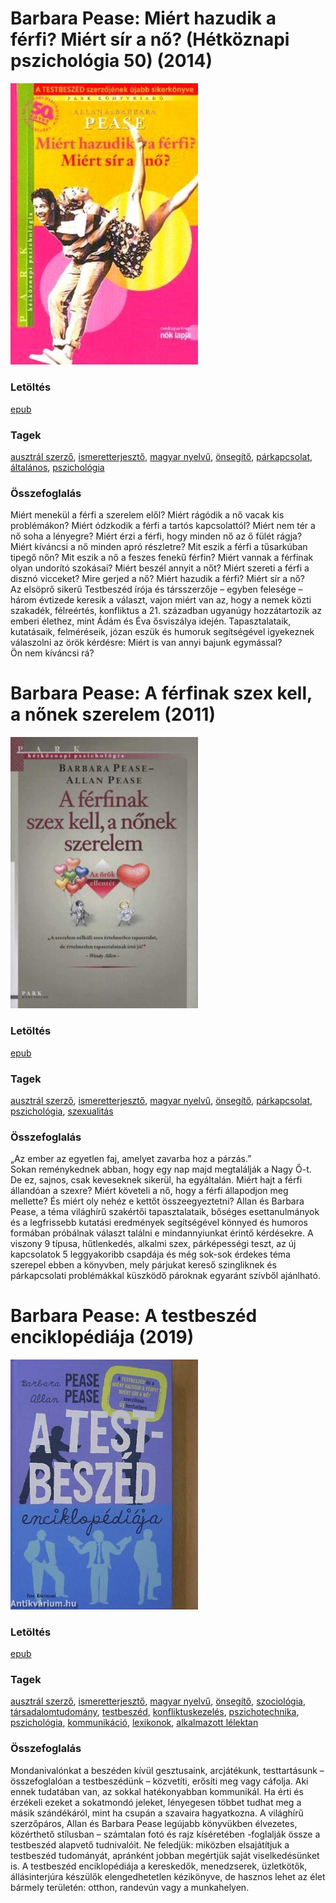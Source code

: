 # <a name="id_5">Barbara Pease: Miért hazudik a férfi? Miért sír a nő? (Hétköznapi pszichológia 50) (2014)</a>
<img src="https://github.com/BercziSandor/calibre_lib/raw/main/main/Barbara%20Pease/Miert%20hazudik%20a%20ferfi_%20Miert%20sir%20a%20n%20%285%29/cover.jpg" alt="cover" width="300"/>

### Letöltés
[epub](https://github.com/BercziSandor/calibre_lib/raw/main/main/Barbara%20Pease/Miert%20hazudik%20a%20ferfi_%20Miert%20sir%20a%20n%20%285%29/Miert%20hazudik%20a%20ferfi_%20Miert%20si%20-%20Barbara%20Pease.epub)

### Tagek
[ausztrál szerző](https://github.com/berczisandor/calibre_lib/blob/main/main/_tags/ausztr%c3%a1l%20szerz%c5%91.md), [ismeretterjesztő](https://github.com/berczisandor/calibre_lib/blob/main/main/_tags/ismeretterjeszt%c5%91.md), [magyar nyelvű](https://github.com/berczisandor/calibre_lib/blob/main/main/_tags/magyar%20nyelv%c5%b1.md), [önsegítő](https://github.com/berczisandor/calibre_lib/blob/main/main/_tags/%c3%b6nseg%c3%adt%c5%91.md), [párkapcsolat](https://github.com/berczisandor/calibre_lib/blob/main/main/_tags/p%c3%a1rkapcsolat.md), [általános](https://github.com/berczisandor/calibre_lib/blob/main/main/_tags/%c3%a1ltal%c3%a1nos.md), [pszichológia](https://github.com/berczisandor/calibre_lib/blob/main/main/_tags/pszichol%c3%b3gia.md)

### Összefoglalás
<div>
<p>Miért menekül a férfi a szerelem elől? Miért rágódik a nő vacak kis problémákon? Miért ódzkodik a férfi a tartós kapcsolattól? Miért nem tér a nő soha a lényegre? Miért érzi a férfi, hogy minden nő az ő fülét rágja? Miért kíváncsi a nő minden apró részletre? Mit eszik a férfi a tűsarkúban tipegő nőn? Mit eszik a nő a feszes fenekű férfin? Miért vannak a férfinak olyan undorító szokásai? Miért beszél annyit a nőt? Miért szereti a férfi a disznó vicceket? Mire gerjed a nő? Miért hazudik a férfi? Miért sír a nő?<br>Az elsöprő sikerű Testbeszéd írója és társszerzője – egyben felesége – három évtizede keresik a választ, vajon miért van az, hogy a nemek közti szakadék, félreértés, konfliktus a 21. században ugyanúgy hozzátartozik az emberi élethez, mint Ádám és Éva ősviszálya idején. Tapasztalataik, kutatásaik, felméréseik, józan eszük és humoruk segítségével igyekeznek válaszolni az örök kérdésre: Miért is van annyi bajunk egymással?<br>Ön nem kíváncsi rá?</p></div>


# <a name="id_576">Barbara Pease: A férfinak szex kell, a nőnek szerelem (2011)</a>
<img src="https://github.com/BercziSandor/calibre_lib/raw/main/main/Barbara%20Pease/A%20ferfinak%20szex%20kell%2C%20a%20nonek%20szere%20%28576%29/cover.jpg" alt="cover" width="300"/>

### Letöltés
[epub](https://github.com/BercziSandor/calibre_lib/raw/main/main/Barbara%20Pease/A%20ferfinak%20szex%20kell%2C%20a%20nonek%20szere%20%28576%29/A%20ferfinak%20szex%20kell%2C%20a%20nonek%20s%20-%20Barbara%20Pease.epub)

### Tagek
[ausztrál szerző](https://github.com/berczisandor/calibre_lib/blob/main/main/_tags/ausztr%c3%a1l%20szerz%c5%91.md), [ismeretterjesztő](https://github.com/berczisandor/calibre_lib/blob/main/main/_tags/ismeretterjeszt%c5%91.md), [magyar nyelvű](https://github.com/berczisandor/calibre_lib/blob/main/main/_tags/magyar%20nyelv%c5%b1.md), [önsegítő](https://github.com/berczisandor/calibre_lib/blob/main/main/_tags/%c3%b6nseg%c3%adt%c5%91.md), [párkapcsolat](https://github.com/berczisandor/calibre_lib/blob/main/main/_tags/p%c3%a1rkapcsolat.md), [pszichológia](https://github.com/berczisandor/calibre_lib/blob/main/main/_tags/pszichol%c3%b3gia.md), [szexualitás](https://github.com/berczisandor/calibre_lib/blob/main/main/_tags/szexualit%c3%a1s.md)

### Összefoglalás
<div>
<p>„Az ember az egyetlen faj, amelyet zavarba hoz a párzás.”<br>Sokan reménykednek abban, hogy egy nap majd megtalálják a Nagy Ő-t. De ez, sajnos, csak keveseknek sikerül, ha egyáltalán. Miért hajt a férfi állandóan a szexre? Miért követeli a nő, hogy a férfi állapodjon meg mellette? És miért oly nehéz e kettőt összeegyeztetni? Allan és Barbara Pease, a téma világhírű szakértői tapasztalataik, bőséges esettanulmányok és a legfrissebb kutatási eredmények segítségével könnyed és humoros formában próbálnak választ találni e mindannyiunkat érintő kérdésekre. A viszony 9 típusa, hűtlenkedés, alkalmi szex, párképességi teszt, az új kapcsolatok 5 leggyakoribb csapdája és még sok-sok érdekes téma szerepel ebben a könyvben, mely párjukat kereső szingliknek és párkapcsolati problémákkal küszködő pároknak egyaránt szívből ajánlható.</p></div>


# <a name="id_294">Barbara Pease: A testbeszéd enciklopédiája (2019)</a>
<img src="https://github.com/BercziSandor/calibre_lib/raw/main/main/Barbara%20Pease/A%20testbeszed%20enciklopediaja%20%28294%29/cover.jpg" alt="cover" width="300"/>

### Letöltés
[epub](https://github.com/BercziSandor/calibre_lib/raw/main/main/Barbara%20Pease/A%20testbeszed%20enciklopediaja%20%28294%29/A%20testbeszed%20enciklopediaja%20-%20Barbara%20Pease.epub)

### Tagek
[ausztrál szerző](https://github.com/berczisandor/calibre_lib/blob/main/main/_tags/ausztr%c3%a1l%20szerz%c5%91.md), [ismeretterjesztő](https://github.com/berczisandor/calibre_lib/blob/main/main/_tags/ismeretterjeszt%c5%91.md), [magyar nyelvű](https://github.com/berczisandor/calibre_lib/blob/main/main/_tags/magyar%20nyelv%c5%b1.md), [önsegítő](https://github.com/berczisandor/calibre_lib/blob/main/main/_tags/%c3%b6nseg%c3%adt%c5%91.md), [szociológia](https://github.com/berczisandor/calibre_lib/blob/main/main/_tags/szociol%c3%b3gia.md), [társadalomtudomány](https://github.com/berczisandor/calibre_lib/blob/main/main/_tags/t%c3%a1rsadalomtudom%c3%a1ny.md), [testbeszéd](https://github.com/berczisandor/calibre_lib/blob/main/main/_tags/testbesz%c3%a9d.md), [konfliktuskezelés](https://github.com/berczisandor/calibre_lib/blob/main/main/_tags/konfliktuskezel%c3%a9s.md), [pszichotechnika](https://github.com/berczisandor/calibre_lib/blob/main/main/_tags/pszichotechnika.md), [pszichológia](https://github.com/berczisandor/calibre_lib/blob/main/main/_tags/pszichol%c3%b3gia.md), [kommunikáció](https://github.com/berczisandor/calibre_lib/blob/main/main/_tags/kommunik%c3%a1ci%c3%b3.md), [lexikonok](https://github.com/berczisandor/calibre_lib/blob/main/main/_tags/lexikonok.md), [alkalmazott lélektan](https://github.com/berczisandor/calibre_lib/blob/main/main/_tags/alkalmazott%20l%c3%a9lektan.md)

### Összefoglalás
<div>
<p>Mondanivalónkat a beszéden kívül gesztusaink, arcjátékunk, testtartásunk – összefoglalóan a testbeszédünk – közvetíti, erősíti meg vagy cáfolja. Aki ennek tudatában van, az sokkal hatékonyabban kommunikál. Ha érti és érzékeli ezeket a sokatmondó jeleket, lényegesen többet tudhat meg a másik szándékáról, mint ha csupán a szavaira hagyatkozna. A világhírű szerzőpáros, Allan és Barbara Pease legújabb könyvükben élvezetes, közérthető stílusban – számtalan fotó és rajz kíséretében -foglalják össze a testbeszéd alapvető tudnivalóit. Ne feledjük: miközben elsajátítjuk a testbeszéd tudományát, apránként jobban megértjük saját viselkedésünket is. A testbeszéd enciklopédiája a kereskedők, menedzserek, üzletkötők, állásinterjúra készülők elengedhetetlen kézikönyve, de hasznos lehet az élet bármely területén: otthon, randevún vagy a munkahelyen.</p></div>


